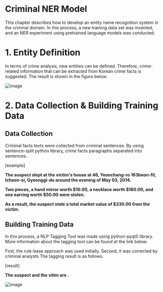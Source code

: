 # Criminal NER Model
This chapter describes how to develop an entity name recognition system in the criminal domain.
In this process, a new training data set was invented, and an NER experiment using pretrained language models was conducted.

# 1. Entity Definition
In terms of crime analysis, new entities can be defined.
Therefore, crime-related information that can be extracted from Korean crime facts is suggested. The result is shown in the figure below.

![image](https://user-images.githubusercontent.com/49702343/183605409-41553f9f-ec12-45ca-9b3e-dbe3f50c272f.png)

# 2. Data Collection & Building Training Data

## Data Collection
Criminal facts texts were collected from criminal sentences. By using sentence-split python library, crime facts paragraphs separated into sentences.

  [example]

  **The suspect slept at the victim's house at 46, Yeonchang-ro 163beon-fil, Icheon-si, Gyeonggi-do around the evening of May 03, 2014.**
  
  **Two pieces, a hand mirror worth $10.00, a necklace worth $180.00, and one earring worth $50.00 were stolen.**
  
  **As a result, the suspect stole a total market value of $330.00 from the victim.**
 

## Building Training Data
In this process, a NLP Tagging Tool was made using python-pyqt5 library.
More information about the tagging tool can be found at the link below.

First, the rule-base approach was used initially.
Second, it was corrected by criminal analysts 
The tagging result is as follows.

  [result]

  **The suspect <Yoo-Jeong Moon : PS_NAME_ACCUSED> and the vitim <Lee-Hyun : PS_NAME_VICTIM> are <friends : CV_RELATION>.**
  

![image](https://user-images.githubusercontent.com/49702343/183605603-2f2d0121-0837-4ec9-a4af-ff5bd9dc466d.png)
